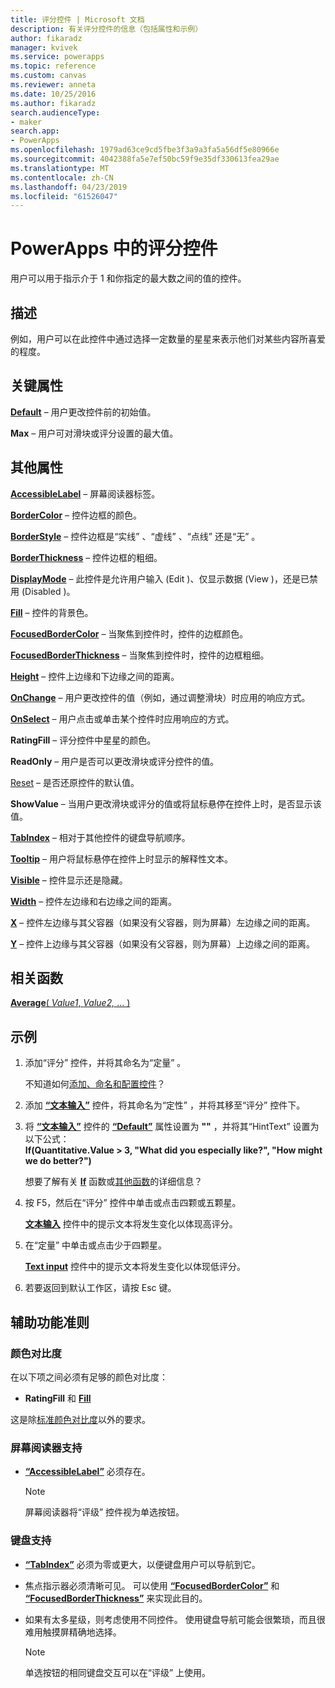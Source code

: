 ```yaml
---
title: 评分控件 | Microsoft 文档
description: 有关评分控件的信息（包括属性和示例）
author: fikaradz
manager: kvivek
ms.service: powerapps
ms.topic: reference
ms.custom: canvas
ms.reviewer: anneta
ms.date: 10/25/2016
ms.author: fikaradz
search.audienceType:
- maker
search.app:
- PowerApps
ms.openlocfilehash: 1979ad63ce9cd5fbe3f3a9a3fa5a56df5e80966e
ms.sourcegitcommit: 4042388fa5e7ef50bc59f9e35df330613fea29ae
ms.translationtype: MT
ms.contentlocale: zh-CN
ms.lasthandoff: 04/23/2019
ms.locfileid: "61526047"
---
```

# <a name="rating-control-in-powerapps"></a>PowerApps 中的评分控件
用户可以用于指示介于 1 和你指定的最大数之间的值的控件。

## <a name="description"></a>描述
例如，用户可以在此控件中通过选择一定数量的星星来表示他们对某些内容所喜爱的程度。

## <a name="key-properties"></a>关键属性
**[Default](properties-core.md)** – 用户更改控件前的初始值。

**Max** – 用户可对滑块或评分设置的最大值。

## <a name="additional-properties"></a>其他属性
**[AccessibleLabel](properties-accessibility.md)** – 屏幕阅读器标签。

**[BorderColor](properties-color-border.md)** – 控件边框的颜色。

**[BorderStyle](properties-color-border.md)** – 控件边框是“实线”  、“虚线”  、“点线”  还是“无”  。

**[BorderThickness](properties-color-border.md)** – 控件边框的粗细。

**[DisplayMode](properties-core.md)** – 此控件是允许用户输入 (Edit  )、仅显示数据 (View  )，还是已禁用 (Disabled  )。

**[Fill](properties-color-border.md)** – 控件的背景色。

**[FocusedBorderColor](properties-color-border.md)** – 当聚焦到控件时，控件的边框颜色。

**[FocusedBorderThickness](properties-color-border.md)** – 当聚焦到控件时，控件的边框粗细。

**[Height](properties-size-location.md)** – 控件上边缘和下边缘之间的距离。

**[OnChange](properties-core.md)** – 用户更改控件的值（例如，通过调整滑块）时应用的响应方式。

**[OnSelect](properties-core.md)** – 用户点击或单击某个控件时应用响应的方式。

**RatingFill** – 评分控件中星星的颜色。

**ReadOnly** – 用户是否可以更改滑块或评分控件的值。

[Reset](properties-core.md)  – 是否还原控件的默认值。

**ShowValue** – 当用户更改滑块或评分的值或将鼠标悬停在控件上时，是否显示该值。

**[TabIndex](properties-accessibility.md)** – 相对于其他控件的键盘导航顺序。

**[Tooltip](properties-core.md)** – 用户将鼠标悬停在控件上时显示的解释性文本。

**[Visible](properties-core.md)** – 控件显示还是隐藏。

**[Width](properties-size-location.md)** – 控件左边缘和右边缘之间的距离。

**[X](properties-size-location.md)** – 控件左边缘与其父容器（如果没有父容器，则为屏幕）左边缘之间的距离。

**[Y](properties-size-location.md)** – 控件上边缘与其父容器（如果没有父容器，则为屏幕）上边缘之间的距离。

## <a name="related-functions"></a>相关函数
[**Average**( *Value1*, *Value2,* ... )](../functions/function-aggregates.md)

## <a name="example"></a>示例
1. 添加“评分”  控件，并将其命名为“定量”  。
   
    不知道如何[添加、命名和配置控件](../add-configure-controls.md)？
2. 添加 **[“文本输入”](control-text-input.md)** 控件，将其命名为“定性”  ，并将其移至“评分”  控件下。
3. 将 **[“文本输入”](control-text-input.md)** 控件的 **[“Default”](properties-core.md)** 属性设置为 **""** ，并将其“HintText”  设置为以下公式：
   <br>**If(Quantitative.Value > 3, "What did you especially like?", "How might we do better?")**
   
    想要了解有关 **[If](../functions/function-if.md)** 函数或[其他函数](../formula-reference.md)的详细信息？
4. 按 F5，然后在“评分”  控件中单击或点击四颗或五颗星。
   
    **[文本输入](control-text-input.md)** 控件中的提示文本将发生变化以体现高评分。
5. 在“定量”  中单击或点击少于四颗星。
   
    **[Text input](control-text-input.md)** 控件中的提示文本将发生变化以体现低评分。
6. 若要返回到默认工作区，请按 Esc 键。


## <a name="accessibility-guidelines"></a>辅助功能准则
### <a name="color-contrast"></a>颜色对比度
在以下项之间必须有足够的颜色对比度：
* **RatingFill** 和 **[Fill](properties-color-border.md)**

这是除[标准颜色对比度](../accessible-apps-color.md)以外的要求。

### <a name="screen-reader-support"></a>屏幕阅读器支持
* **[“AccessibleLabel”](properties-accessibility.md)** 必须存在。

    > [!NOTE]
  > 屏幕阅读器将“评级”  控件视为单选按钮。

### <a name="keyboard-support"></a>键盘支持
* **[“TabIndex”](properties-accessibility.md)** 必须为零或更大，以便键盘用户可以导航到它。
* 焦点指示器必须清晰可见。 可以使用 **[“FocusedBorderColor”](properties-color-border.md)** 和 **[“FocusedBorderThickness”](properties-color-border.md)** 来实现此目的。
* 如果有太多星级，则考虑使用不同控件。 使用键盘导航可能会很繁琐，而且很难用触摸屏精确地选择。

    > [!NOTE]
  > 单选按钮的相同键盘交互可以在“评级”  上使用。
